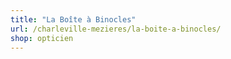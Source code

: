 ```yaml
---
title: "La Boîte à Binocles"
url: /charleville-mezieres/la-boite-a-binocles/
shop: opticien
---
```

